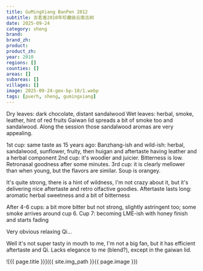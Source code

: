 ```yaml
---
title: GuMingXiang BanPen 2012
subtitle: 古茗香2010年珍藏级云南古树
date: 2025-09-24
category: sheng
brand: 
brand_zh: 
product: 
product_zh: 
year: 2010
regions: []
counties: []
areas: []
subareas: []
villages: []
image: 2025-09-24-gmx-bp-10/1.webp
tags: [puerh, sheng, gumingxiang]
---
```


Dry leaves: dark chocolate, distant sandalwood
Wet leaves: herbal, smoke, leather, hint of red fruits
Gaiwan lid spreads a bit of smoke too and sandalwood. Along the session those sandalwood aromas are very appealing.

1st cup: same taste as 15 years ago: Banzhang-ish and wild-ish: herbal, sandalwood, sunflower, fruity, then huigan and aftertaste having leather and a herbal component
2nd cup: it's woodier and juicier. Bitterness is low. Retronasal goodness after some minutes.
3rd cup: it is clearly mellower than when young, but the flavors are similar.
Soup is orangey.

It's quite strong, there is a hint of wildness, I'm not crazy about it, but it's delivering nice aftertaste and retro olfactive goodies.
Aftertaste lasts long: aromatic herbal sweetness and a bit of bitterness

After 4-6 cups: a bit more bitter but not strong, slightly astringent too; some smoke arrives around cup 6.
Cup 7: becoming LME-ish with honey finish and starts fading

Very obvious relaxing Qi... 

Well it's not super tasty in mouth to me, I'm not a big fan, but it has efficient aftertaste and Qi. Lacks elegance to me (blend?), except in the gaiwan lid.

![{{ page.title }}]({{ site.img_path }}{{ page.image }})


